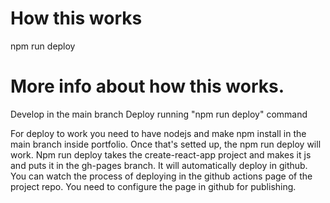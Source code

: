 # How this works
npm run deploy


# More info about how this works.
Develop in the main branch
Deploy running "npm run deploy" command

For deploy to work you need to have nodejs and make npm install in the main branch inside portfolio. Once that's setted up, the npm run deploy will work.
Npm run deploy takes the create-react-app project and makes it js and puts it in the gh-pages branch. It will automatically deploy in github. You can watch the process of deploying in the github actions page of the project repo. You need to configure the page in github for publishing.
